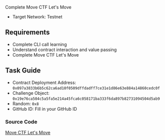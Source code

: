 Complete Move CTF Let's Move

- Target Network: Testnet

## Requirements

- Complete CLI call learning
- Understand contract interaction and value passing
- Complete Move CTF Let's Move

## Task Guide

- Contract Deployment Address: `0x097a3833b6b5c62ca6ad10f0509dffdadff7ce31e1d86e63e884a14860cedc0f`
- Challenge Object: `0x19e76ca504c5a5fa5e214a45fca6c058171ba333f6da897b82731094504d5ab9`
- Random: `0x8`
- GitHub ID: Fill in your GitHub ID

### Source Code

[Move CTF Let's Move](https://github.com/move-cn/letsmove-ctf/tree/main/src/02_lets_move/lets_move)
